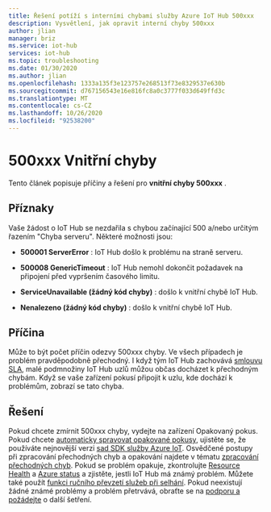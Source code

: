```yaml
---
title: Řešení potíží s interními chybami služby Azure IoT Hub 500xxx
description: Vysvětlení, jak opravit interní chyby 500xxx
author: jlian
manager: briz
ms.service: iot-hub
services: iot-hub
ms.topic: troubleshooting
ms.date: 01/30/2020
ms.author: jlian
ms.openlocfilehash: 1333a135f3e123757e268513f73e8329537e630b
ms.sourcegitcommit: d767156543e16e816fc8a0c3777f033d649ffd3c
ms.translationtype: MT
ms.contentlocale: cs-CZ
ms.lasthandoff: 10/26/2020
ms.locfileid: "92538200"
---
```

# <a name="500xxx-internal-errors"></a>500xxx Vnitřní chyby

Tento článek popisuje příčiny a řešení pro **vnitřní chyby 500xxx** .

## <a name="symptoms"></a>Příznaky

Vaše žádost o IoT Hub se nezdařila s chybou začínající 500 a/nebo určitým řazením "Chyba serveru". Některé možnosti jsou:

* **500001 ServerError** : IoT Hub došlo k problému na straně serveru.

* **500008 GenericTimeout** : IoT Hub nemohl dokončit požadavek na připojení před vypršením časového limitu.

* **ServiceUnavailable (žádný kód chyby)** : došlo k vnitřní chybě IoT Hub.

* **Nenalezeno (žádný kód chyby)** : došlo k vnitřní chybě IoT Hub.

## <a name="cause"></a>Příčina

Může to být počet příčin odezvy 500xxx chyby. Ve všech případech je problém pravděpodobně přechodný. I když tým IoT Hub zachovává [smlouvu SLA](https://azure.microsoft.com/support/legal/sla/iot-hub/), malé podmnožiny IoT Hub uzlů můžou občas docházet k přechodným chybám. Když se vaše zařízení pokusí připojit k uzlu, kde dochází k problémům, zobrazí se tato chyba.

## <a name="solution"></a>Řešení

Pokud chcete zmírnit 500xxx chyby, vydejte na zařízení Opakovaný pokus. Pokud chcete [automaticky spravovat opakované pokusy](./iot-hub-reliability-features-in-sdks.md#connection-and-retry), ujistěte se, že používáte nejnovější verzi [sad SDK služby Azure IoT](./iot-hub-devguide-sdks.md). Osvědčené postupy při zpracování přechodných chyb a opakování najdete v tématu [zpracování přechodných chyb](/azure/architecture/best-practices/transient-faults).  Pokud se problém opakuje, zkontrolujte [Resource Health](./iot-hub-azure-service-health-integration.md#check-health-of-an-iot-hub-with-azure-resource-health) a [Azure status](https://status.azure.com/) a zjistěte, jestli IoT Hub má známý problém. Můžete také použít [funkci ručního převzetí služeb při selhání](./tutorial-manual-failover.md). Pokud neexistují žádné známé problémy a problém přetrvává, obraťte se na [podporu a požádejte](https://azure.microsoft.com/support/options/) o další šetření.

